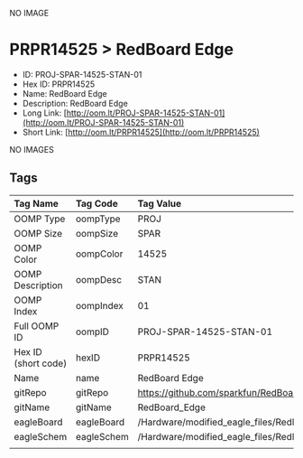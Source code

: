 


  
NO IMAGE  
# PRPR14525 > RedBoard Edge

- ID: PROJ-SPAR-14525-STAN-01
- Hex ID: PRPR14525
- Name: RedBoard Edge
- Description: RedBoard Edge
- Long Link: [http://oom.lt/PROJ-SPAR-14525-STAN-01](http://oom.lt/PROJ-SPAR-14525-STAN-01)
- Short Link: [http://oom.lt/PRPR14525](http://oom.lt/PRPR14525)
  
NO IMAGES  
## Tags
  

|Tag Name|Tag Code|Tag Value|
| :--- | :--- | :--- |
|OOMP Type|oompType|PROJ|
|OOMP Size|oompSize|SPAR|
|OOMP Color|oompColor|14525|
|OOMP Description|oompDesc|STAN|
|OOMP Index|oompIndex|01|
|Full OOMP ID|oompID|PROJ-SPAR-14525-STAN-01|
|Hex ID (short code)|hexID|PRPR14525|
|Name|name|RedBoard Edge|
|gitRepo|gitRepo|https://github.com/sparkfun/RedBoard_Edge|
|gitName|gitName|RedBoard_Edge|
|eagleBoard|eagleBoard|/Hardware/modified_eagle_files/RedBoard.brd|
|eagleSchem|eagleSchem|/Hardware/modified_eagle_files/RedBoard.sch|
||||
